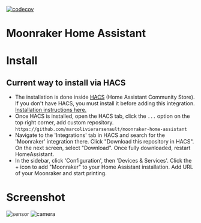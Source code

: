 [![codecov](https://codecov.io/github/marcolivierarsenault/moonraker-home-assistant/branch/main/graph/badge.svg?token=OT5PZG1QZE)](https://codecov.io/github/marcolivierarsenault/moonraker-home-assistant) 


# Moonraker Home Assistant

# Install

## Current way to install via HACS

* The installation is done inside [HACS](https://hacs.xyz/) (Home Assistant Community Store). If you don't have HACS, you must install it before adding this integration. [Installation instructions here.](https://hacs.xyz/docs/setup/download)
* Once HACS is installed, open the HACS tab, click the `...` option on the top right corner, add custom repository. `https://github.com/marcolivierarsenault/moonraker-home-assistant`
* Navigate to the 'Integrations' tab in HACS and search for the 'Moonraker' integration there. Click "Download this repository in HACS". On the next screen, select "Download". Once fully downloaded, restart HomeAssistant.
* In the sidebar, click 'Configuration', then 'Devices & Services'. Click the + icon to add "Moonraker" to your Home Assistant installation. Add URL of your Moonraker and start printing.


# Screenshot
![sensor](https://github.com/marcolivierarsenault/moonraker-home-assistant/blob/main/assets/sensors.png)
![camera](https://github.com/marcolivierarsenault/moonraker-home-assistant/blob/main/assets/camera.png)
